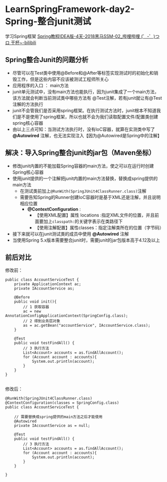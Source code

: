 # LearnSpringFramework-day2-Spring-整合junit测试
  学习Spring框架
  [Spring教程IDEA版-4天-2018黑马SSM-02_哔哩哔哩 (゜-゜)つロ 干杯~-bilibili](https://www.bilibili.com/video/BV1Sb411s7vP?from=search&seid=6126662563921252654)

## Spring整合Junit的问题分析
- 尽管可以在Test类中使用@Before和@After等标签实现测试时的初始化和销毁工作，但是这些内容不应该被测试工程师所关心
- 应用程序的入口 ： main方法
- junit单元测试中，没有main方法也能执行，因为junit集成了一个main方法，该方法就会判断当前测试类中哪些方法有 @Test注解，若有junit就让有@Test注解的方法执行
- junit不会管我们是否采用spring框架。在执行测试方法时，junit根本不知道我们是不是使用了spring框架，所以也就不会为我们读取配置文件/配置类创建spring核心容器
- 由以上三点可知：当测试方法执行时，没有IoC容器，就算在实测类中写了 **@Autowired** 注解，也无法实现注入【因为@Autowired是Spring中的注解】


## 解决：导入Spring整合junit的jar包（Maven坐标）
- 修改junit内置的不能加载Spring容器的main方法，使之可以在运行时创建Spring核心容器
- 使用junit提供的一个注解把junit内置的main方法替换，替换成spring提供的main方法
    - 在测试类前加上`@RunWith(SpringJUnit4ClassRunner.class)`注解
    - 需要告知Spring的Runner创建IoC容器时是基于XML还是注解，并且说明相应位置
        - **@ContextConfiguration** : 
            - 【使用XML配置】属性 locations :指定XML文件的位置，并且前面要加上`classpath:`的关键字表示在类路径下
            - 【使用注解配置】属性classes：指定注解类所在的位置（字节码）
- 接下来就可以在junit测试类的成员中使用 **@Autowired** 注解
- 当使用Spring 5.x版本需要整合junit时，需要junit的jar包版本高于4.12及以上

## 前后对比
修改前：
```
public class AccountServiceTest {
    private ApplicationContext ac;
    private IAccountService as;

    @Before
    public void init(){
        // 1 获取容器
        ac = new AnnotationConfigApplicationContext(SpringConfig.class);
        // 2 得到业务层对象
        as = ac.getBean("accountService", IAccountService.class);
    }

    @Test
    public void testFindAll() {
        // 3 执行方法
        List<Account> accounts = as.findAllAccount();
        for (Account account : accounts){
            System.out.println(account);
        }
    }
}


```

修改后：
```
@RunWith(SpringJUnit4ClassRunner.class)
@ContextConfiguration(classes = SpringConfig.class)
public class AccountServiceTest {

    // 需要替换成spring提供的main方法之后才能使用
    @Autowired
    private IAccountService as = null;

    @Test
    public void testFindAll() {
        // 3 执行方法
        List<Account> accounts = as.findAllAccount();
        for (Account account : accounts){
            System.out.println(account);
        }
    }

}
```